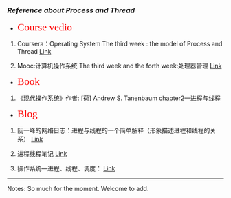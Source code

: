 ### *Reference about Process and Thread*


* <font color=#FF0000 size=5 face="黑体">Course vedio</font>
1. Coursera：Operating System
The third week : the model of Process and Thread
[Link](https://www.coursera.org/learn/os-pku/lecture/UQnD2/guan-yu-jin-cheng-xiang-guan-gai-nian-de-tao-lun)

2. Mooc:计算机操作系统
The third week and the forth week:处理器管理
[Link](https://www.icourse163.org/learn/NJU-1001571004?tid=1002784135#/learn/content)

+ <font color=#FF0000 size=5 face="黑体">Book</font>
1. 《现代操作系统》作者: [荷] Andrew S. Tanenbaum
chapter2—进程与线程

- <font color=#FF0000 size=5 face="黑体">Blog</font>
1. 阮一峰的网络日志：进程与线程的一个简单解释（形象描述进程和线程的关系）
[Link](http://www.ruanyifeng.com/blog/2013/04/processes_and_threads.html)

2. 进程线程笔记
[Link](https://www.jianshu.com/p/2b993a4b913e)

3. 操作系统—进程、线程、调度：
[Link](:https://www.jianshu.com/p/91c8600cb2ae)


****
Notes: So much for the moment. Welcome to add.